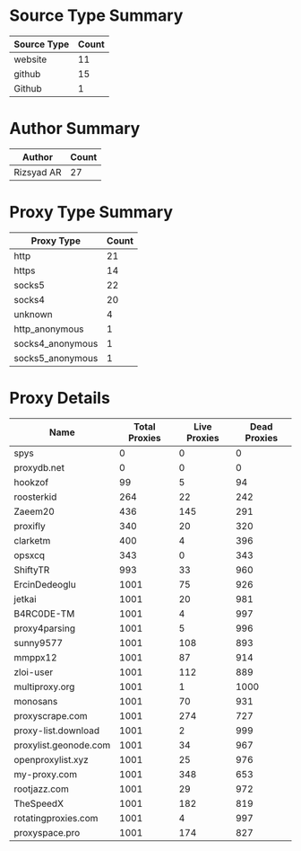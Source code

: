 # Source Type Summary

| Source Type | Count |
|-------------|-------|
| website | 11 |
| github | 15 |
| Github | 1 |


# Author Summary

| Author | Count |
|--------|-------|
| Rizsyad AR | 27 |


# Proxy Type Summary

| Proxy Type | Count |
|------------|-------|
| http | 21 |
| https | 14 |
| socks5 | 22 |
| socks4 | 20 |
| unknown | 4 |
| http_anonymous | 1 |
| socks4_anonymous | 1 |
| socks5_anonymous | 1 |


# Proxy Details

| Name | Total Proxies | Live Proxies | Dead Proxies |
|------|---------------|--------------|---------------|
| spys | 0 | 0 | 0 |
| proxydb.net | 0 | 0 | 0 |
| hookzof | 99 | 5 | 94 |
| roosterkid | 264 | 22 | 242 |
| Zaeem20 | 436 | 145 | 291 |
| proxifly | 340 | 20 | 320 |
| clarketm | 400 | 4 | 396 |
| opsxcq | 343 | 0 | 343 |
| ShiftyTR | 993 | 33 | 960 |
| ErcinDedeoglu | 1001 | 75 | 926 |
| jetkai | 1001 | 20 | 981 |
| B4RC0DE-TM | 1001 | 4 | 997 |
| proxy4parsing | 1001 | 5 | 996 |
| sunny9577 | 1001 | 108 | 893 |
| mmppx12 | 1001 | 87 | 914 |
| zloi-user | 1001 | 112 | 889 |
| multiproxy.org | 1001 | 1 | 1000 |
| monosans | 1001 | 70 | 931 |
| proxyscrape.com | 1001 | 274 | 727 |
| proxy-list.download | 1001 | 2 | 999 |
| proxylist.geonode.com | 1001 | 34 | 967 |
| openproxylist.xyz | 1001 | 25 | 976 |
| my-proxy.com | 1001 | 348 | 653 |
| rootjazz.com | 1001 | 29 | 972 |
| TheSpeedX | 1001 | 182 | 819 |
| rotatingproxies.com | 1001 | 4 | 997 |
| proxyspace.pro | 1001 | 174 | 827 |

